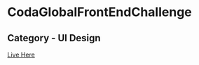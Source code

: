 # CodaGlobalFrontEndChallenge
## Category - UI Design
[Live Here](https://siddharth-tumre.github.io/CodaGlobalFrontEndChallenge/)
